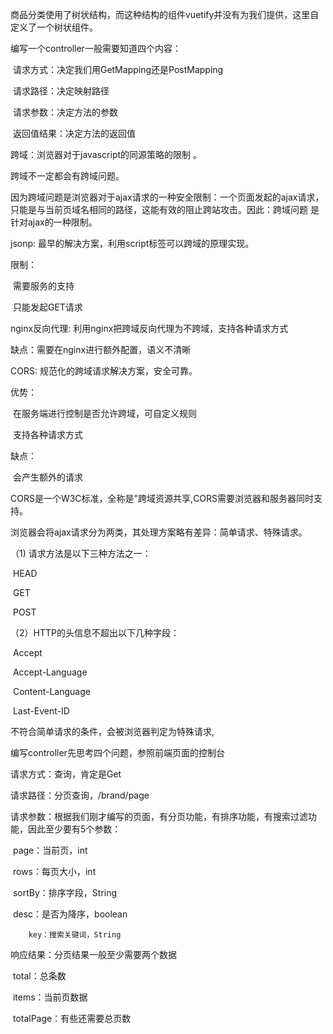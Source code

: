 商品分类使用了树状结构，而这种结构的组件vuetify并没有为我们提供，这里自定义了一个树状组件。

编写一个controller一般需要知道四个内容：

​		请求方式：决定我们用GetMapping还是PostMapping

​		请求路径：决定映射路径

​		请求参数：决定方法的参数

​		返回值结果：决定方法的返回值

跨域：浏览器对于javascript的同源策略的限制 。

跨域不一定都会有跨域问题。

因为跨域问题是浏览器对于ajax请求的一种安全限制：一个页面发起的ajax请求，只能是与当前页域名相同的路径，这能有效的阻止跨站攻击。因此：跨域问题 是针对ajax的一种限制。

jsonp: 最早的解决方案，利用script标签可以跨域的原理实现。

限制：

​	需要服务的支持

​	只能发起GET请求

nginx反向代理: 利用nginx把跨域反向代理为不跨域，支持各种请求方式

缺点：需要在nginx进行额外配置，语义不清晰 

CORS: 规范化的跨域请求解决方案，安全可靠。

优势：

​	在服务端进行控制是否允许跨域，可自定义规则

​	支持各种请求方式

缺点：

​	会产生额外的请求

CORS是一个W3C标准，全称是"跨域资源共享,CORS需要浏览器和服务器同时支持。

浏览器会将ajax请求分为两类，其处理方案略有差异：简单请求、特殊请求。

（1) 请求方法是以下三种方法之一：

​		HEAD

​		GET

​		POST

（2）HTTP的头信息不超出以下几种字段：

​		Accept

​		Accept-Language

​		Content-Language

​		Last-Event-ID

不符合简单请求的条件，会被浏览器判定为特殊请求,

编写controller先思考四个问题，参照前端页面的控制台

请求方式：查询，肯定是Get

请求路径：分页查询，/brand/page

请求参数：根据我们刚才编写的页面，有分页功能，有排序功能，有搜索过滤功能，因此至少要有5个参数：

​		page：当前页，int

​		rows：每页大小，int

​		sortBy：排序字段，String

​		desc：是否为降序，boolean

 		key：搜索关键词，String

响应结果：分页结果一般至少需要两个数据

​		total：总条数

​		items：当前页数据

​		totalPage：有些还需要总页数